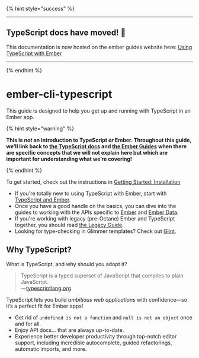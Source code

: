 {% hint style="success" %}

-------------------

## TypeScript docs have moved! 🎉

This documentation is now hosted on the ember guides website here: [Using TypeScript with Ember](https://guides.emberjs.com/release/typescript/)

-----------------

{% endhint %}

# ember-cli-typescript

This guide is designed to help you get up and running with TypeScript in an Ember app.

{% hint style="warning" %}

**This is _not_ an introduction to TypeScript _or_ Ember. Throughout this guide, we’ll link back to [the TypeScript docs](https://www.typescriptlang.org/docs/home.html) and [the Ember Guides](https://guides.emberjs.com/release/) when there are specific concepts that we will not explain here but which are important for understanding what we’re covering!**

{% endhint %}

To get started, check out the instructions in [Getting Started: Installation](./installation.md)

* If you're totally new to using TypeScript with Ember, start with [TypeScript and Ember](./ts/README.md).
* Once you have a good handle on the basics, you can dive into the guides to working with the APIs specific to [Ember](./ember/README.md) and [Ember Data](./ember-data/README.md).
* If you're working with legacy (pre-Octane) Ember and TypeScript together, you should read [the Legacy Guide](./legacy/README.md).
* Looking for type-checking in Glimmer templates? Check out [Glint](https://typed-ember.gitbook.io/glint/).

## Why TypeScript?

What is TypeScript, and why should you adopt it?

> TypeScript is a typed superset of JavaScript that compiles to plain JavaScript.  
> —[typescriptlang.org](http://www.typescriptlang.org)

TypeScript lets you build _ambitious web applications_ with confidence—so it’s a perfect fit for Ember apps!

* Get rid of `undefined is not a function` and `null is not an object` once and for all.
* Enjoy API docs… that are always up-to-date.
* Experience better developer productivity through top-notch editor support, including incredible autocomplete, guided refactorings, automatic imports, and more.

